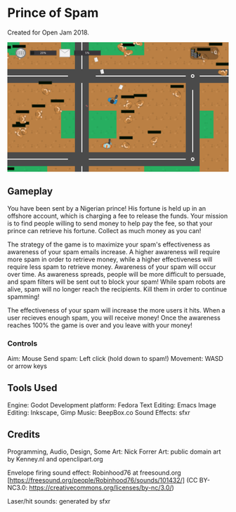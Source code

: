 # Prince of Spam

Created for Open Jam 2018.

![](screens/screen2.png)

## Gameplay

You have been sent by a Nigerian prince! His fortune is held up in an offshore account, which is charging a fee to release the funds. Your mission is to find people willing to send money to help pay the fee, so that your prince can retrieve his fortune. Collect as much money as you can!

The strategy of the game is to maximize your spam's effectiveness as awareness of your spam emails increase. A higher awareness will require more spam in order to retrieve money, while a higher effectiveness will require less spam to retrieve money.
Awareness of your spam will occur over time. As awareness spreads, people will be more difficult to persuade, and spam filters will be sent out to block your spam! While spam robots are alive, spam will no longer reach the recipients. Kill them in order to continue spamming!

The effectiveness of your spam will increase the more users it hits. When a user recieves enough spam, you will receive money! Once the awareness reaches 100% the game is over and you leave with your money!

### Controls

Aim: Mouse
Send spam: Left click (hold down to spam!)
Movement: WASD or arrow keys

## Tools Used

Engine: Godot
Development platform: Fedora
Text Editing: Emacs
Image Editing: Inkscape, Gimp
Music: BeepBox.co
Sound Effects: sfxr

## Credits

Programming, Audio, Design, Some Art: Nick Forrer
Art: public domain art by Kenney.nl and openclipart.org

Envelope firing sound effect: Robinhood76 at freesound.org [https://freesound.org/people/Robinhood76/sounds/101432/] (CC BY-NC3.0: https://creativecommons.org/licenses/by-nc/3.0/)

Laser/hit sounds: generated by sfxr
